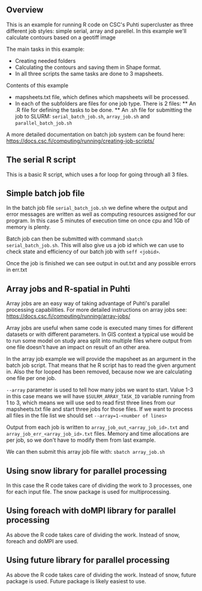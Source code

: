 ## Overview
This is an example for running R code on CSC's Puhti supercluster as three different job styles: simple serial, array and parellel. In this example we'll calculate contours based on a geotiff image

The main tasks in this example:
* Creating needed folders
* Calculating the contours and saving them in Shape format.
* In all three scripts the same tasks are done to 3 mapsheets.

Contents of this example
* mapsheets.txt file, which defines which mapsheets will be processed. 
*	In each of the subfolders are files for one job type. There is 2 files:
**	An .R file for defining the tasks to be done.
** An .sh file for submitting the job to SLURM: `serial_batch_job.sh`, `array_job.sh` and `parallel_batch_job.sh`

A more detailed documentation on batch job system can be found here: https://docs.csc.fi/computing/running/creating-job-scripts/

## The serial R script
This is a basic R script, which uses a for loop for going through all 3 files.

## Simple batch job file

In the batch job file `serial_batch_job.sh` we define where the output and error messages are written as well as computing resources assigned for our program. In this case 5 minutes of execution time on once cpu and 1Gb of memory is plenty.

Batch job can then be submitted with command `sbatch serial_batch_job.sh`. This will also give us a job id which we can use to check state and efficiency of our batch job with `seff <jobid>`.

Once the job is finished we can see output in out.txt and any possible errors in err.txt

## Array jobs and R-spatial in Puhti
Array jobs are an easy way of taking advantage of Puhti's parallel processing capabilities. For more detailed instructions on array jobs see: https://docs.csc.fi/computing/running/array-jobs/

Array jobs are useful when same code is executed many times for different datasets or with different parameters. In GIS context a typical use would be to run some model on study area split into multiple files where output from one file doesn't have an impact on result of an other area. 

In the array job example we will provide the mapsheet as an argument in the batch job script. That means that he R script has to read the given argument in. Also the for looped has been removed, because now we are calculating one file per one job.

`--array` parameter is used to tell how many jobs we want to start. Value 1-3 in this case means we will have `$SULRM_ARRAY_TASK_ID` variable running from 1 to 3, which means we will use sed to read first three lines from our mapsheets.txt file and start three jobs for those files. If we want to process all files in the file list we should set `--array=1-<number of lines>`

Output from each job is written to `array_job_out_<array_job_id>.txt` and `array_job_err_<array_job_id>.txt` files. Memory and time allocations are per job, so we don't have to modify them from last example.

We can then submit this array job file with:
`sbatch array_job.sh`

## Using snow library for parallel processing
In this case the R code takes care of dividing the work to 3 processes, one for each input file. The snow package is used for multiprocessing.

## Using foreach with doMPI library for parallel processing
As above the R code takes care of dividing the work. Instead of snow, foreach and doMPI are used.

## Using future library for parallel processing
As above the R code takes care of dividing the work. Instead of snow, future package is used. Future package is likely easiest to use.
